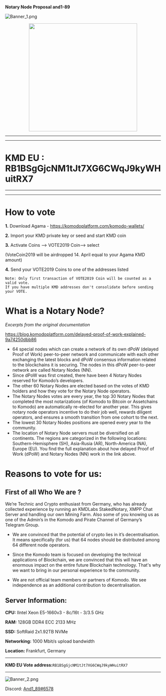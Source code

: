 # 

**Notary Node Proposal and1-89**





![Banner_1.png](./Banner_1.png)




<p align="center">
  <img width="350" src="dog.jpg" />

-----
-----

# KMD EU : RB1BSgGjcNM1tJt7XG6CWqJ9kyWHuitRX7 

----
----




# How to vote ##

**1.** Download Agama - https://komodoplatform.com/komodo-wallets/

**2.** Import your KMD private key or seed and start KMD coin

**3.** Activate Coins --> VOTE2019 Coin--> select

(VoteCoin2019 will be airdropped 14. April equal to your Agama KMD amount)

**4.** Send your VOTE2019 Coins to one of the addresses listed


```
Note: Only first transaction of VOTE2019 Coin will be counted as a valid vote.
If you have multiple KMD addresses don't consolidate before sending your VOTE.
```

# What is a Notary Node?

*Excerpts from the original documentation*

https://blog.komodoplatform.com/delayed-proof-of-work-explained-9a74250dbb86

* 64 special nodes which can create a network of its own dPoW (delayed Proof of Work) peer-to-peer network and communicate with each other exchanging the latest blocks and dPoW consensus information related to the blockchains it is securing. The nodes in this dPoW peer-to-peer network are called Notary Nodes (NN).
* Since dPoW was first created, there have been 4 Notary Nodes reserved for Komodo’s developers.
* The other 60 Notary Nodes are elected based on the votes of KMD holders and how they vote for the Notary Node operators.
* The Notary Nodes votes are every year, the top 30 Notary Nodes that completed the most notarizations (of Komodo to Bitcoin or Assetchains to Komodo) are automatically re-elected for another year. This gives notary node operators incentive to do their job well, rewards diligent operators, and ensures a smooth transition from one cohort to the next.
* The lowest 30 Notary Nodes positions are opened every year to the community.
* The location of Notary Node servers must be diversified on all continents. The regions are categorized in the following locations: Southern-Hemisphere (SH), Asia-Rusia (AR), North-America (NA), Europe (EU).
You find the full explanation about how delayed Proof of Work (dPoW) and Notary Nodes (NN) work in the link above.



# Reasons to vote for us:


##  First of all Who We are ? 

We’re  Technic and Crypto enthusiast from Germany, who has already collected experience by running an KMDLabs StakedNotary, XMPP Chat Server and handling 
our own Mining Farm. Also some of you knowing us as one of the Admin’s in the 
Komodo and Pirate Channel of Germany’s Telegram Group.

* We are convinced that the potential of crypto lies in it’s decentralisation. It means specifically (for us) that 64 nodes should be distributed among 64 different node operators.

* Since the Komodo team is focused on developing the technical applications of  Blockchain, we are convinced that this will have an enormous impact on the entire future Blockchain technology. That's why we want to bring in our personal experience to the community.

* We are not official team members or partners of Komodo. We see independence as an additional contribution to decentralisation.


## Server Information:


**CPU:**          IIntel Xeon E5-1660v3 - 8c/16t - 3/3.5 GHz

**RAM:**          128GB DDR4 ECC 2133 MHz

**SSD:**          SoftRaid 2x1.92TB NVMe

**Networking:**   1000 Mbit/s upload bandwidth

**Location:**     Frankfurt, Germany


----

**KMD EU Vote address:**```RB1BSgGjcNM1tJt7XG6CWqJ9kyWHuitRX7```

----



![Banner_2.png](./Banner_2.png)


Discord: [And1_89#6578](https://komodoplatform.com/discord)
